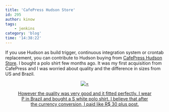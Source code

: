 ```yaml
---
title: 'CafePress Hudson Store'
id: 295
author: kinow
tags: 
    - jenkins
category: 'blog'
time: '14:38:22'
---
```

If you use Hudson as build trigger, continuous integration system or crontab replacement, you can contribute to Hudson buying from <a title="CafePress Hudson Store" href="http://www.cafepress.com/hudson_ci/">CafePress Hudson Store</a>. I bought a polo shirt few months ago. It was my first acquisition from CafePress and I was worried about quality and the difference in sizes from US and Brazil.

<div class='row'>
<div class="ui container" style='text-align: center;'>
<figure>
<a href="{{ assets['190746197v3_150x150_Front_Color-White'] }}" rel="prettyPhoto" class="thumbnail" title="">
<img class="ui fluid image" src="{{ assets['190746197v3_150x150_Front_Color-White'] }}" alt="=" />


However the quality was very good and it fitted perfectly. I wear P in Brazil and bought a S white polo shirt. I believe that after the currency conversion, I paid like R$ 30 plus post.

